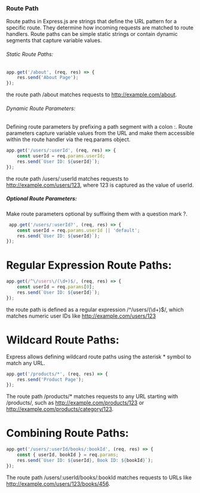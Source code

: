 ### Route Path
Route paths in Express.js are strings that define the URL pattern for a specific route. They determine how incoming requests are matched to route handlers. Route paths can be simple static strings or contain dynamic segments that capture variable values.
######  Static Route Paths:
```javascript
app.get('/about', (req, res) => {
    res.send('About Page');
});
```
the route path /about matches requests to http://example.com/about.

###### Dynamic Route Parameters:
 Defining route parameters by prefixing a path segment with a colon :. Route parameters capture variable values from the URL and make them accessible within the route handler via the req.params object. 

```javascript
app.get('/users/:userId', (req, res) => {
    const userId = req.params.userId;
    res.send(`User ID: ${userId}`);
});
```
 the route path /users/:userId matches requests to http://example.com/users/123, where 123 is captured as the value of userId.

 ##### Optional Route Parameters:
Make route parameters optional by suffixing them with a question mark ?. 
```javascript
 app.get('/users/:userId?', (req, res) => {
    const userId = req.params.userId || 'default';
    res.send(`User ID: ${userId}`);
});
```
# Regular Expression Route Paths:

```javascript
app.get(/^\/users\/(\d+)$/, (req, res) => {
    const userId = req.params[0];
    res.send(`User ID: ${userId}`);
});
```
 the route path is defined as a regular expression /^\/users\/(\d+)$/, which matches numeric user IDs like http://example.com/users/123

# Wildcard Route Paths:

Express allows defining wildcard route paths using the asterisk * symbol to match any URL.

```javascript
app.get('/products/*', (req, res) => {
    res.send('Product Page');
});
```
The route path /products/* matches requests to any URL starting with /products/, such as http://example.com/products/123 or http://example.com/products/category/123.

# Combining Route Paths:

```javascript
app.get('/users/:userId/books/:bookId', (req, res) => {
    const { userId, bookId } = req.params;
    res.send(`User ID: ${userId}, Book ID: ${bookId}`);
});
```
The route path /users/:userId/books/:bookId matches requests to URLs like http://example.com/users/123/books/456.

